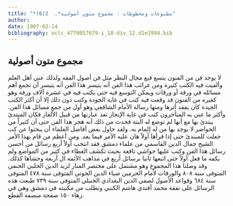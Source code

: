 ```yaml
---
title: "*مطبوعات ومخطوطات : مجموع متون أصولية*.  2(6)"
author: 
date: 1907-02-14
bibliography: oclc_4770057679-i_18-div_12.d1e1994.bib
---
```




##  مجموع متون أصولية 


 لا يوجد فن من الفنون يتسع فيع مجال النظر مثل فن أصول الفقه ولذلك عني أهل العلم وألفيت فيه الكتب كثيرة ومن غرائب هذا الفن أنه يتيسر هذا الفن أنه يتيسر أن تجمع أهم مسائله في ورقة أو ورقات ويمكن التوسع فيه حتى يكتب فيه في  عشرة  آلاف  ورقة وهو كغيره من الفنون قد وقعت فيه كتب في غاية الجودة وكتب دون ذلك إلا أن أكثر الكتب الجيدة كان يفقد أثرها ومنها رسالة الأمام الشافعي وهو أول من جمع مسائل هذا الفن. وأكثر ما عني به المتأخرون كتب في غاية الإيجاز تعد عبارتها من قبيل الألغاز فكان المبتدئ يبتدئ بها مع أنها لم توضع له البتة فحدث من ذلك أنه هجر هذا الفن حتى أن كثيراً من الحواضر لا يوجد بها من له إلمام به. ولقد حاول بعض أفاضل العلماء أن يبحثوا عن كب جعلت للمبتدئ حتى إذا قرأها أولاً هان عليه الأمر فيما بعد. ومن أعظم من قام بهذا الأمر  الشيخ  جمال الدين  القاسمي  من علماء دمشق فقد انتخب أولاً  أربع  رسائل من أحسن رسائل هذا الفن وكتب عليها حواشي نافعة بحيث تكشف الغطاء في كثير من المواضع ولم يكفه ما فعل أولاً حتى اتبعها ثانيا برسائل  أربع  في مذاهب الأئمة ال  أربعة  وحشاها كذلك. وقد وصلنا هذا المجموع وهو مشتمل على مختصر المنار لزيد الدين الحلبي الحنفي المتوفى سنة  ٨٠٨  والورقات لأمام الحرمين ضياء الدين الجوني المتوفى سنة  ٤٧٨  المتوفى سنة  ٦٨٤  وقواعد الأصول لصفي الدين البغدادي الحنبلي المتوفى سنة  ٧٣٩  طبعت هذه الرسائل على نفقة محمد أفندي هاشم الكتبي وتطلب من مكتبته في دمشق وهي في زهاء  ١٥٠  صفحة منصفة القطع. 
